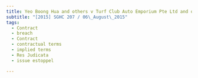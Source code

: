 ```yaml
---
title: Yeo Boong Hua and others v Turf Club Auto Emporium Pte Ltd and others 
subtitle: "[2015] SGHC 207 / 06\_August\_2015"
tags:
  - Contract
  - breach
  - Contract
  - contractual terms
  - implied terms
  - Res Judicata
  - issue estoppel

---
```


